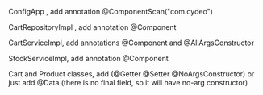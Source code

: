 
ConfigApp , add annotation  @ComponentScan("com.cydeo")

CartRepositoryImpl , add annotation @Component

CartServiceImpl, add annotations @Component and @AllArgsConstructor

StockServiceImpl, add annotation @Component

Cart and Product classes, add (@Getter @Setter @NoArgsConstructor) 
                              or just add @Data (there is no final field, so it will have no-arg constructor)

